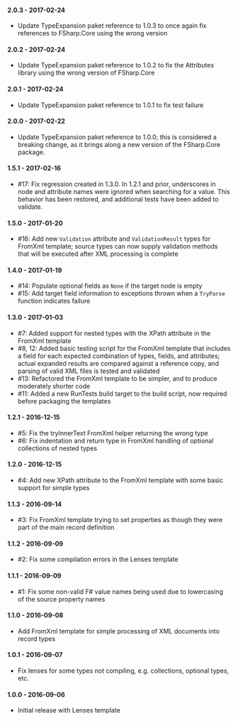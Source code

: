 #### 2.0.3 - 2017-02-24
* Update TypeExpansion paket reference to 1.0.3 to once again fix references to
  FSharp.Core using the wrong version

#### 2.0.2 - 2017-02-24
* Update TypeExpansion paket reference to 1.0.2 to fix the Attributes library
  using the wrong version of FSharp.Core

#### 2.0.1 - 2017-02-24
* Update TypeExpansion paket reference to 1.0.1 to fix test failure

#### 2.0.0 - 2017-02-22
* Update TypeExpansion paket reference to 1.0.0; this is considered a breaking
  change, as it brings along a new version of the FSharp.Core package.

#### 1.5.1 - 2017-02-16
* #17: Fix regression created in 1.3.0. In 1.2.1 and prior, underscores in node
  and attribute names were ignored when searching for a value. This behavior has
  been restored, and additional tests have been added to validate.

#### 1.5.0 - 2017-01-20
* #16: Add new `Validation` attribute and `ValidationResult` types for FromXml
  template; source types can now supply validation methods that will be executed
  after XML processing is complete

#### 1.4.0 - 2017-01-19
* #14: Populate optional fields as `None` if the target node is empty
* #15: Add target field information to exceptions thrown when a `TryParse`
  function indicates failure

#### 1.3.0 - 2017-01-03
* #7: Added support for nested types with the XPath attribute in the FromXml
  template
* #8, 12: Added basic testing script for the FromXml template that includes a
  field for each expected combination of types, fields, and attributes; actual
  expanded results are compared against a reference copy, and parsing of valid
  XML files is tested and validated
* #13: Refactored the FromXml template to be simpler, and to produce moderately
  shorter code
* #11: Added a new RunTests build target to the build script, now required
  before packaging the templates

#### 1.2.1 - 2016-12-15
* #5: Fix the tryInnerText FromXml helper returning the wrong type
* #6: Fix indentation and return type in FromXml handling of optional
  collections of nested types

#### 1.2.0 - 2016-12-15
* #4: Add new XPath attribute to the FromXml template with some basic support
  for simple types

#### 1.1.3 - 2016-09-14
* #3: Fix FromXml template trying to set properties as though they were part of
  the main record definition

#### 1.1.2 - 2016-09-09
* #2: Fix some compilation errors in the Lenses template

#### 1.1.1 - 2016-09-09
* #1: Fix some non-valid F# value names being used due to lowercasing of the
  source property names

#### 1.1.0 - 2016-09-08
* Add FromXml template for simple processing of XML documents into record types

#### 1.0.1 - 2016-09-07
* Fix lenses for some types not compiling, e.g. collections, optional types,
  etc.

#### 1.0.0 - 2016-09-06
* Initial release with Lenses template

